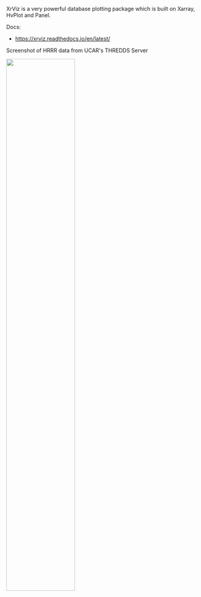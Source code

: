 XrViz is a very powerful database plotting package which is built on Xarray, HvPlot and Panel.

Docs:
* https://xrviz.readthedocs.io/en/latest/

Screenshot of HRRR data from UCAR's THREDDS Server

<img src="https://raw.githubusercontent.com/MethaneRain/Python-Jupyter/master/Jupyter-Notebooks/Advanced-Plotting/XrViz/XrVIz_Dash_Example.png" width="60%">
